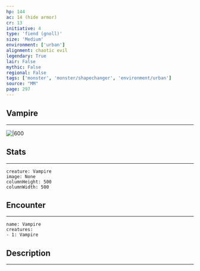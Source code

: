 ```yaml
---
hp: 144
ac: 14 (hide armor)
cr: 13
initiative: 4
type: 'fiend (gnoll)'    
size: 'Medium'
environment: ['urban']
alignment: chaotic evil
legendary: True
lair: False
mythic: False
regional: False
tags: ['monster', 'monster/shapechanger', 'environment/urban']
source: "MM"
page: 297
---
```


## Vampire
---

![|600](D:/Program%20Files/5e.tools/img/bestiary/MM/Vampire.jpg)

## Stats
---

```statblock
creature: Vampire
image: None
columnHeight: 500
columnWidth: 500
```

## Encounter
---

```encounter-table
name: Vampire
creatures:
- 1: Vampire
```

## Description
---




